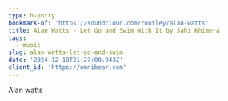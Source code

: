 ```yaml
---
type: h-entry
bookmark-of: 'https://soundcloud.com/routley/alan-watts'
title: Alan Watts - Let Go and Swim With It by Sahi Khimera
tags:
  - music
slug: alan-watts-let-go-and-swim
date: '2024-12-18T21:27:00.943Z'
client_id: 'https://omnibear.com'
---
```

Alan watts

